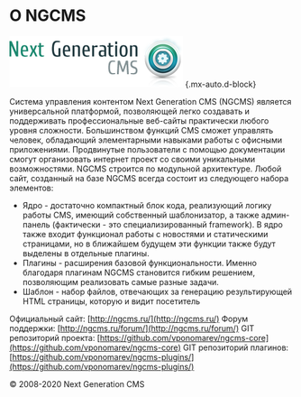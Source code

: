 О NGCMS
=======

![](images/screenshots/logotype_2.png) {.mx-auto.d-block}

Система управления контентом Next Generation CMS (NGCMS) является универсальной платформой, позволяющей легко создавать и поддерживать профессиональные веб-сайты практически любого уровня сложности. Большинством функций CMS сможет управлять человек, обладающий элементарными навыками работы с офисными приложениями. Продвинутые пользователи с помощью документации смогут организовать интернет проект со своими уникальными возможностями.
 NGCMS строится по модульной архитектуре. Любой сайт, созданный на базе NGCMS всегда состоит из следующего набора элементов:

-   Ядро - достаточно компактный блок кода, реализующий логику работы CMS, имеющий собственный шаблонизатор, а также админ-панель (фактически - это специализированный framework). В ядро также входит функционал работы с новостями и статическими страницами, но в ближайшем будущем эти функции также будут выделены в отдельные плагины.
-   Плагины - расширения базовой функциональности. Именно благодаря плагинам NGCMS становится гибким решением, позволяющим реализовать самые разные задачи.
-   Шаблон - набор файлов, отвечающих за генерацию результирующей HTML страницы, которую и видит посетитель

Официальный сайт: [http://ngcms.ru/](http://ngcms.ru/)
 Форум поддержки: [http://ngcms.ru/forum/](http://ngcms.ru/forum/)
 GIT репозиторий проекта: [https://github.com/vponomarev/ngcms-core](https://github.com/vponomarev/ngcms-core)
 GIT репозиторий плагинов: [https://github.com/vponomarev/ngcms-plugins/](https://github.com/vponomarev/ngcms-plugins/)

© 2008-2020 Next Generation CMS
